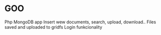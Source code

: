 # GOO
Php MongoDB app
Insert wew documents, search, upload, download..
Files saved and uploaded to gridfs
Login funkcionality


